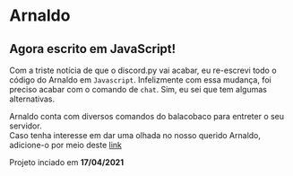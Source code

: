 # Arnaldo

## Agora escrito em JavaScript!
Com a triste notícia de que o discord.py vai acabar, eu re-escrevi todo o código do Arnaldo em `Javascript`. Infelizmente com essa mudança, foi preciso acabar com o comando de `chat`. Sim, eu sei que tem algumas alternativas.

Arnaldo conta com diversos comandos do balacobaco para entreter o seu servidor.  
Caso tenha interesse em dar uma olhada no nosso querido Arnaldo, adicione-o por meio deste [link](https://discord.com/oauth2/authorize?client_id=832998059334959134&permissions=1077242945&scope=bot)

Projeto inciado em **17/04/2021**
